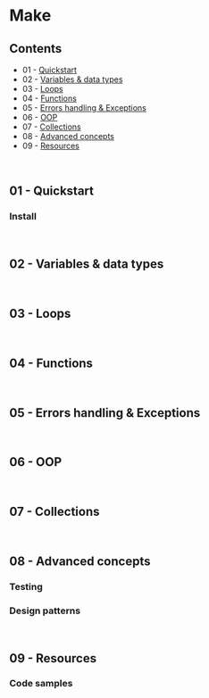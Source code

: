# Make


## Contents

* 01 - [Quickstart]
* 02 - [Variables & data types]
* 03 - [Loops]
* 04 - [Functions]
* 05 - [Errors handling & Exceptions]
* 06 - [OOP]
* 07 - [Collections]
* 08 - [Advanced concepts]
* 09 - [Resources]

<br>

## 01 - Quickstart

### Install

<br>

## 02 - Variables & data types


<br>

## 03 - Loops


<br>

## 04 - Functions


<br>

## 05 - Errors handling & Exceptions


<br>

## 06 - OOP


<br>

## 07 - Collections 



<br>

## 08 - Advanced concepts 


### Testing


### Design patterns

<br>

## 09 - Resources 

### Code samples



<!-- Links -->
[Quickstart]: #01-quickstart  
[Variables & data types]: #02-variables-data-types
[Loops]: #03-loops
[Functions]: #04-functions   
[Errors handling & Exceptions]: #05-errors-handling-exceptions
[OOP]: #06-oop
[Collections]: #07-collections
[Advanced concepts]: #08-advanced-concepts
[Resources]: #09-resources
